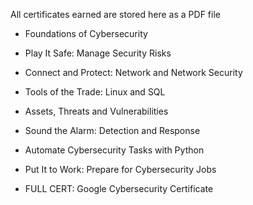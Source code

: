All certificates earned are stored here as a PDF file

- Foundations of Cybersecurity
- Play It Safe: Manage Security Risks
- Connect and Protect: Network and Network Security
- Tools of the Trade: Linux and SQL
- Assets, Threats and Vulnerabilities
- Sound the Alarm: Detection and Response
- Automate Cybersecurity Tasks with Python
- Put It to Work: Prepare for Cybersecurity Jobs

- FULL CERT: Google Cybersecurity Certificate
